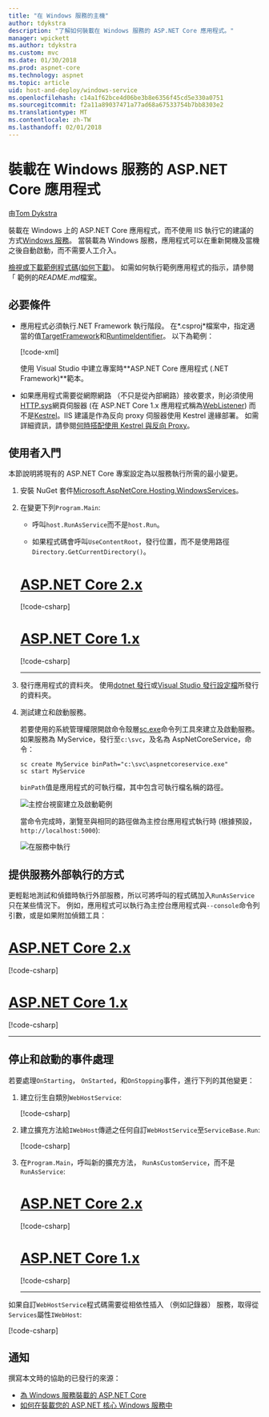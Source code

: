 ```yaml
---
title: "在 Windows 服務的主機"
author: tdykstra
description: "了解如何裝載在 Windows 服務的 ASP.NET Core 應用程式。"
manager: wpickett
ms.author: tdykstra
ms.custom: mvc
ms.date: 01/30/2018
ms.prod: aspnet-core
ms.technology: aspnet
ms.topic: article
uid: host-and-deploy/windows-service
ms.openlocfilehash: c14a1f62bce4d06be3b8e6356f45cd5e330a0751
ms.sourcegitcommit: f2a11a89037471a77ad68a67533754b7bb8303e2
ms.translationtype: MT
ms.contentlocale: zh-TW
ms.lasthandoff: 02/01/2018
---
```

# <a name="host-an-aspnet-core-app-in-a-windows-service"></a>裝載在 Windows 服務的 ASP.NET Core 應用程式

由[Tom Dykstra](https://github.com/tdykstra)

裝載在 Windows 上的 ASP.NET Core 應用程式，而不使用 IIS 執行它的建議的方式[Windows 服務](/dotnet/framework/windows-services/introduction-to-windows-service-applications)。 當裝載為 Windows 服務，應用程式可以在重新開機及當機之後自動啟動，而不需要人工介入。

[檢視或下載範例程式碼](https://github.com/aspnet/Docs/tree/master/aspnetcore/host-and-deploy/windows-service/sample)([如何下載](xref:tutorials/index#how-to-download-a-sample))。 如需如何執行範例應用程式的指示，請參閱 「 範例的*README.md*檔案。

## <a name="prerequisites"></a>必要條件

* 應用程式必須執行.NET Framework 執行階段。 在*.csproj*檔案中，指定適當的值[TargetFramework](/nuget/schema/target-frameworks)和[RuntimeIdentifier](/dotnet/articles/core/rid-catalog)。 以下為範例：

  [!code-xml[](windows-service/sample/AspNetCoreService.csproj?range=3-6)]

  使用 Visual Studio 中建立專案時**ASP.NET Core 應用程式 (.NET Framework)**範本。

* 如果應用程式需要從網際網路 （不只是從內部網路）接收要求，則必須使用[HTTP.sys](xref:fundamentals/servers/httpsys)網頁伺服器 (在 ASP.NET Core 1.x 應用程式稱為[WebListener](xref:fundamentals/servers/weblistener)) 而不是[Kestrel](xref:fundamentals/servers/kestrel)。IIS 建議是作為反向 proxy 伺服器使用 Kestrel 邊緣部署。 如需詳細資訊，請參閱[何時搭配使用 Kestrel 與反向 Proxy](xref:fundamentals/servers/kestrel#when-to-use-kestrel-with-a-reverse-proxy)。

## <a name="getting-started"></a>使用者入門

本節說明將現有的 ASP.NET Core 專案設定為以服務執行所需的最小變更。

1. 安裝 NuGet 套件[Microsoft.AspNetCore.Hosting.WindowsServices](https://www.nuget.org/packages/Microsoft.AspNetCore.Hosting.WindowsServices/)。

1. 在變更下列`Program.Main`:
  
   * 呼叫`host.RunAsService`而不是`host.Run`。
  
   * 如果程式碼會呼叫`UseContentRoot`，發行位置，而不是使用路徑`Directory.GetCurrentDirectory()`。

   # <a name="aspnet-core-2xtabaspnetcore2x"></a>[ASP.NET Core 2.x](#tab/aspnetcore2x)

   [!code-csharp[](windows-service/sample/Program.cs?name=ServiceOnly&highlight=3-4,7,12)]

   # <a name="aspnet-core-1xtabaspnetcore1x"></a>[ASP.NET Core 1.x](#tab/aspnetcore1x)

   [!code-csharp[](windows-service/sample_snapshot/Program.cs?name=ServiceOnly&highlight=3-4,8,14)]

   ---

1. 發行應用程式的資料夾。 使用[dotnet 發行](/dotnet/articles/core/tools/dotnet-publish)或[Visual Studio 發行設定檔](xref:host-and-deploy/visual-studio-publish-profiles)所發行的資料夾。

1. 測試建立和啟動服務。

   若要使用的系統管理權限開啟命令殼層[sc.exe](https://technet.microsoft.com/library/bb490995)命令列工具來建立及啟動服務。 如果服務為 MyService，發行至`c:\svc`，及名為 AspNetCoreService，命令：

   ```console
   sc create MyService binPath="c:\svc\aspnetcoreservice.exe"
   sc start MyService
   ```

   `binPath`值是應用程式的可執行檔，其中包含可執行檔名稱的路徑。

   ![主控台視窗建立及啟動範例](windows-service/_static/create-start.png)

   當命令完成時，瀏覽至與相同的路徑做為主控台應用程式執行時 (根據預設， `http://localhost:5000`):

   ![在服務中執行](windows-service/_static/running-in-service.png)

## <a name="provide-a-way-to-run-outside-of-a-service"></a>提供服務外部執行的方式

更輕鬆地測試和偵錯時執行外部服務，所以可將呼叫的程式碼加入`RunAsService`只在某些情況下。 例如，應用程式可以執行為主控台應用程式與`--console`命令列引數，或是如果附加偵錯工具：

# <a name="aspnet-core-2xtabaspnetcore2x"></a>[ASP.NET Core 2.x](#tab/aspnetcore2x)

[!code-csharp[](windows-service/sample/Program.cs?name=ServiceOrConsole)]

# <a name="aspnet-core-1xtabaspnetcore1x"></a>[ASP.NET Core 1.x](#tab/aspnetcore1x)

[!code-csharp[](windows-service/sample_snapshot/Program.cs?name=ServiceOrConsole)]

---

## <a name="handle-stopping-and-starting-events"></a>停止和啟動的事件處理

若要處理`OnStarting`， `OnStarted`，和`OnStopping`事件，進行下列的其他變更：

1. 建立衍生自類別`WebHostService`:

   [!code-csharp[](windows-service/sample/CustomWebHostService.cs?name=NoLogging)]

1. 建立擴充方法給`IWebHost`傳遞之任何自訂`WebHostService`至`ServiceBase.Run`:

   [!code-csharp[](windows-service/sample/WebHostServiceExtensions.cs?name=ExtensionsClass)]

1. 在`Program.Main`，呼叫新的擴充方法， `RunAsCustomService`，而不是`RunAsService`:

   # <a name="aspnet-core-2xtabaspnetcore2x"></a>[ASP.NET Core 2.x](#tab/aspnetcore2x)

   [!code-csharp[](windows-service/sample/Program.cs?name=HandleStopStart&highlight=24)]

   # <a name="aspnet-core-1xtabaspnetcore1x"></a>[ASP.NET Core 1.x](#tab/aspnetcore1x)

   [!code-csharp[](windows-service/sample_snapshot/Program.cs?name=HandleStopStart&highlight=26)]

   ---

如果自訂`WebHostService`程式碼需要從相依性插入 （例如記錄器） 服務，取得從`Services`屬性`IWebHost`:

[!code-csharp[](windows-service/sample/CustomWebHostService.cs?name=Logging&highlight=7)]

## <a name="acknowledgments"></a>通知

撰寫本文時的協助的已發行的來源：

* [為 Windows 服務裝載的 ASP.NET Core](https://stackoverflow.com/questions/37346383/hosting-asp-net-core-as-windows-service/37464074)
* [如何在裝載您的 ASP.NET 核心 Windows 服務中](https://dotnetthoughts.net/how-to-host-your-aspnet-core-in-a-windows-service/)
